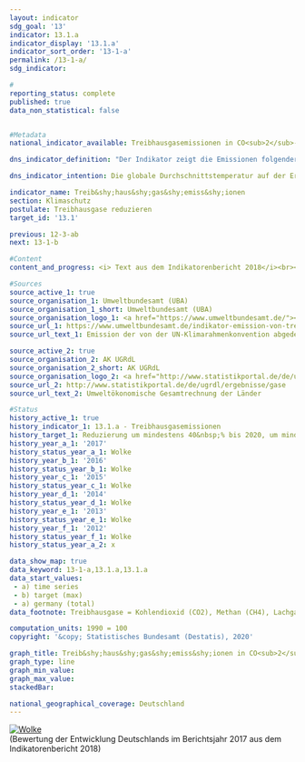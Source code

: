 ```yaml
---
layout: indicator                   
sdg_goal: '13'                   
indicator: 13.1.a                   
indicator_display: '13.1.a'                   
indicator_sort_order: '13-1-a'                   
permalink: /13-1-a/                   
sdg_indicator:                    

#                   
reporting_status: complete                   
published: true                   
data_non_statistical: false                   


#Metadata                   
national_indicator_available: Treibhausgasemissionen in CO<sub>2</sub>-Äquivalenten                   

dns_indicator_definition: "Der Indikator zeigt die Emissionen folgender Treibhausgase (Stoffe oder Stoffgruppen) in CO<sub>2</sub>-Äquivalenten: Kohlendioxid (CO<sub>2</sub>), Methan (CH<sub>4</sub>), Lachgas (N<sub>2</sub>O), Stickstofftrifluorid (NF<sub>3</sub>), teilhalogenierte Fluorkohlenwasserstoffe (H-FKW/HFC), perfluorierte Kohlenwasserstoffe (FKW/PFC) sowie Schwefelhexafluorid (SF<sub>6</sub> )."                   

dns_indicator_intention: Die globale Durchschnittstemperatur auf der Erdoberfläche steigt aufgrund der zunehmenden Konzentration von Kohlendioxid und anderen Treibhausgasen in der Atmosphäre kontinuierlich an, mit bereits heute nachweisbaren Folgen für das Klimasystem. Ziel der Bundesregierung ist es daher, bis zum Jahr 2020 die Treib&shy;haus&shy;gas&shy;emiss&shy;ionen in Deutschland um mindestens 40&nbsp;% gegenüber 1990 zu senken. Weitere Ziele sind die Reduktion um mindestens 55&nbsp;% bis 2030, um mindestens 70&nbsp;% bis 2040 sowie um 80 bis 95&nbsp;% bis 2050 – jeweils gegenüber 1990.                   

indicator_name: Treib&shy;haus&shy;gas&shy;emiss&shy;ionen                   
section: Klimaschutz                   
postulate: Treibhausgase reduzieren                   
target_id: '13.1'                   

previous: 12-3-ab                   
next: 13-1-b                   

#Content                    
content_and_progress: <i> Text aus dem Indikatorenbericht 2018</i><br><br>Um die verschiedenen Treibhausgase zu einem Index zusammenfassen zu können, werden sie jeweils in „CO<sub>2</sub>-Äquivalenten“ ausgedrückt, das heißt in die Menge CO<sub>2</sub> umgerechnet, die eine vergleichbare Wirkung auf die globale Erwärmung hat. Durch die Kumulation können jedoch die Entwicklungen der Treibhausgase nicht im Einzelnen ermittelt werden. Die negative Entwicklung des einen Treibhausgases kann somit durch die positive Entwicklung eines anderen Treibhausgases kaschiert werden.<br><br>Die Daten werden jährlich durch das Umweltbundesamt im Rahmen der Berichterstattung unter der Klimarahmenkonvention der Vereinten Nationen und dem Kyoto-Protokoll zur Verfügung gestellt. Die Emissionsermittlung und -berichterstattung unterliegen einem umfassenden Qualitätsmanagement.<br><br>Die Berechnung erfolgt nach dem Verursacher- und Territorialkonzept. Für alle Treibhausgase und Luftschadstoffe wurden somit die wichtigsten Emissionsquellen innerhalb Deutschlands ermittelt. Für diese Quellen wurde untersucht, wie hoch die Emissionen unter bestimmten Voraussetzungen sind. Daraus ergibt sich ein spezifischer Emissionsfaktor, der durch Multiplikation mit den Aktivitätsdaten der Quelle die Emissionsmenge ergibt.<br><br>Zu beachten ist, dass der Indikator gemäß Kyoto-Protokoll nicht die Kohlendioxidemissionen aus Landnutzung, Landnutzungsänderungen und Forstwirtschaft ausweist. Auch die Seeschifffahrt und der internationale Flugverkehr werden bei der Berechnung nicht berücksichtigt.<br><br>Betrachtet man die Entwicklung der letzten fünf Jahre, so hat sich der Indikator nicht stabil entwickelt. Im Jahr 2013 stiegen die Emissionswerte von Treibhausgasen um 1,4&nbsp;% und sanken im Jahr 2014 deutlich um 3,1&nbsp;%. 2015 und 2016 stiegen sie wieder geringfügig um 0,3&nbsp;% (2015) und um 0,2&nbsp;% (2016) an. Langfristig zeigt sich nach der Zeitnahprognose des Umweltbundesamtes im Jahr 2017 ein Rückgang um insgesamt 27,7&nbsp;% gegenüber 1990. Bei Fortsetzung der Entwicklung der letzten fünf Jahre ist das Erreichen des Ziels für 2020 – eine Reduktion um 40&nbsp;% gegenüber 1990 – nicht absehbar.<br><br>Den weitaus größten Anteil am gesamten Ausstoß von Treibhausgasen hatte 2017 das Kohlendioxid mit 88,1&nbsp;%, im Jahr 1990 waren es 84,1&nbsp;%. Methan trug zuletzt mit 6,0&nbsp;%, Lachgas mit 4,2&nbsp;%, die teilhalogenierten Fluorkohlenwasserstoffe mit 1,2&nbsp;% und Schwefelhexafluorid mit 0,4&nbsp;% zu den Treibhausgasen bei (die letzten beiden Werte für 2016). Der mit Abstand größte Teil der CO<sub>2</sub>-Emissionen entsteht bei der Gewinnung von Strom und Wärme. Methan und Lachgas entweichen hauptsächlich in der landwirtschaftlichen Produktion.<br><br>Der Indikator weist unter anderem Querbezüge zu den Indikatoren 3.2, 7.2. und 11.2 auf.                   

#Sources
source_active_1: true                           
source_organisation_1: Umweltbundesamt (UBA)                           
source_organisation_1_short: Umweltbundesamt (UBA)                           
source_organisation_logo_1: <a href="https://www.umweltbundesamt.de/"><img src="https://g205sdgs.github.io/sdg-indicators/public/logos/uba.png" alt="Logo Umweltbundesamt (UBA)" title="Klicken Sie hier um zu der Homepage der Organisation zu gelangen" /></a>
source_url_1: https://www.umweltbundesamt.de/indikator-emission-von-treibhausgasen                               
source_url_text_1: Emission der von der UN-Klimarahmenkonvention abgedeckten Treibhausgase                               

source_active_2: true                           
source_organisation_2: AK UGRdL                           
source_organisation_2_short: AK UGRdL                           
source_organisation_logo_2: <a href="http://www.statistikportal.de/de/ugrdl/der-ak-ugrdl"><img src="https://g205sdgs.github.io/sdg-indicators/public/logos/akugrdl.png" alt="Logo AK UGRdL" title="Klicken Sie hier um zu der Homepage der Organisation zu gelangen" /></a>
source_url_2: http://www.statistikportal.de/de/ugrdl/ergebnisse/gase                               
source_url_text_2: Umweltökonomische Gesamtrechnung der Länder                               

#Status                   
history_active_1: true                   
history_indicator_1: 13.1.a - Treibhausgasemissionen                   
history_target_1: Reduzierung um mindestens 40&nbsp;% bis 2020, um mindestens 55&nbsp;% bis 2030, um mindestens 70&nbsp;% bis 2040 und um 80 bis 95&nbsp;% bis 2050 jeweils gegenüber 1990
history_year_a_1: '2017'                           
history_status_year_a_1: Wolke
history_year_b_1: '2016'                           
history_status_year_b_1: Wolke
history_year_c_1: '2015'                           
history_status_year_c_1: Wolke
history_year_d_1: '2014'                           
history_status_year_d_1: Wolke
history_year_e_1: '2013'                           
history_status_year_e_1: Wolke
history_year_f_1: '2012'                           
history_status_year_f_1: Wolke
history_status_year_a_2: x

data_show_map: true                   
data_keyword: 13-1-a,13.1.a,13.1.a                   
data_start_values:
 - a) time series
 - b) target (max)
 - a) germany (total)                   
data_footnote: Treibhausgase = Kohlendioxid (CO2), Methan (CH4), Lachgas (N2O), Schwefelhexafluorid (SF6), Stickstofftrifluorid (NF3), teilhalogenierte Fluorkohlenwasserstoffe (H-FKW/HFC) und perfluorierte Kohlenwasserstoffe (FKW/PFC)                   

computation_units: 1990 = 100                   
copyright: '&copy; Statistisches Bundesamt (Destatis), 2020'                   

graph_title: Treib&shy;haus&shy;gas&shy;emiss&shy;ionen in CO<sub>2</sub>-Äquivalenten                   
graph_type: line                   
graph_min_value:                    
graph_max_value:                    
stackedBar:                    

national_geographical_coverage: Deutschland                   
---
```

<div>                           
  <div class="my-header">                           
    <a href="https://sustainabledevelopment-deutschland.github.io/status/"><img src="https://g205sdgs.github.io/sdg-indicators/public/Wettersymbole/Wolke.png" title="Der Indikator entwickelt sich zwar in die gewünschte Richtung auf das Ziel zu, bei Fortsetzung der Entwicklung würde das Ziel im Zieljahr aber um mehr als 20&nbsp;% verfehlt" alt="Wolke" />                           
    </a>                           
  </div>
  <div class="my-header-note">
    <span>(Bewertung der Entwicklung Deutschlands im Berichtsjahr 2017 aus dem Indikatorenbericht 2018)</span>
  </div>                           
</div>
